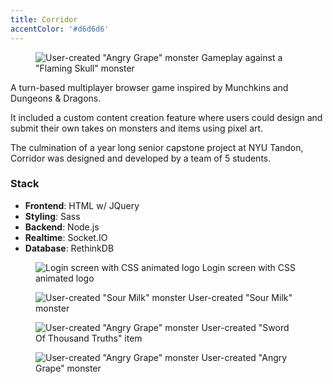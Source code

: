 ```yaml
---
title: Corridor
accentColor: '#d6d6d6'
---
```


<figure>
  <img src='/images/corridor.webp' alt='User-created "Angry Grape" monster' class="w-full object-cover" />
  <caption>Gameplay against a "Flaming Skull" monster</caption>
</figure>

A turn-based multiplayer browser game inspired by Munchkins and Dungeons & Dragons.

It included a custom content creation feature where users could design and submit their own takes
on monsters and items using pixel art.

The culmination of a year long senior capstone project at NYU Tandon, Corridor was designed and
developed by a team of 5 students.

### Stack

- **Frontend**: HTML w/ JQuery
- **Styling**: Sass
- **Backend**: Node.js
- **Realtime**: Socket.IO
- **Database**: RethinkDB

<figure>
  <img src='/images/corridor-1.gif' alt='Login screen with CSS animated logo' class="w-full object-cover gif"/>
  <caption>Login screen with CSS animated logo</caption>
</figure>

<figure>
  <img src='/images/corridor-2.webp' alt='User-created "Sour Milk" monster' class="w-full object-cover"/>
  <caption>User-created "Sour Milk" monster</caption>
</figure>

<figure>
  <img src='/images/corridor-3.webp' alt='User-created "Angry Grape" monster' class="w-full object-cover" />
  <caption>User-created "Sword Of Thousand Truths" item</caption>
</figure>

<figure>
  <img src='/images/corridor-4.webp' alt='User-created "Angry Grape" monster' class="w-full object-cover" />
  <caption>User-created "Angry Grape" monster</caption>
</figure>
